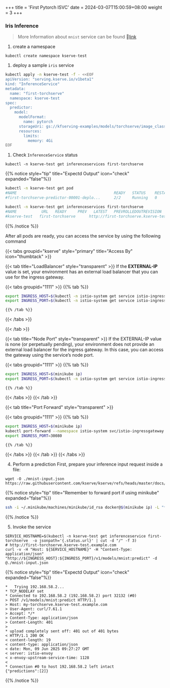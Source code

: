 +++
title = 'First Pytorch ISVC'
date = 2024-03-07T15:00:59+08:00
weight = 3
+++

### Iris Inference

> More Information about `mnist` service can be found 🔗[link](https://github.com/pytorch/examples/tree/main/mnist)

1. create a namespace
```shell
kubectl create namespace kserve-test
```

1.  deploy a sample `iris` service
```bash
kubectl apply -n kserve-test -f - <<EOF
apiVersion: "serving.kserve.io/v1beta1"
kind: "InferenceService"
metadata:
  name: "first-torchserve"
  namespace: kserve-test
spec:
  predictor:
    model:
      modelFormat:
        name: pytorch
      storageUri: gs://kfserving-examples/models/torchserve/image_classifier/v1
      resources:
        limits:
          memory: 4Gi
EOF
```

1. Check `InferenceService` status
```shell
kubectl -n kserve-test get inferenceservices first-torchserve 
```

{{% notice style="tip" title="Expectd Output" icon="check" expanded="false"%}}

```bash
kubectl -n kserve-test get pod
#NAME                                           READY   STATUS    RESTARTS   AGE
#first-torchserve-predictor-00001-deplo...      2/2     Running   0          25s

kubectl -n kserve-test get inferenceservices first-torchserve
#NAME           URL   READY     PREV   LATEST   PREVROLLEDOUTREVISION   LATESTREADYREVISION   AGE
#kserve-test   first-torchserve      http://first-torchserve.kserve-test.example.com   True           100                              first-torchserve-predictor-00001   2m59s
```

{{% /notice %}}


After all pods are ready, you can access the service by using the following command

{{< tabs groupid="kserve" style="primary" title="Access By" icon="thumbtack" >}}

{{< tab title="LoadBalancer" style="transparent" >}}
  If the <b>EXTERNAL-IP</b> value is set, your environment has an external load balancer that you can use for the ingress gateway.

  {{< tabs groupid="1111" >}}
    {{% tab %}}
  ```bash
  export INGRESS_HOST=$(kubectl -n istio-system get service istio-ingressgateway -o jsonpath='{.status.loadBalancer.ingress[0].ip}')
  export INGRESS_PORT=$(kubectl -n istio-system get service istio-ingressgateway -o jsonpath='{.spec.ports[?(@.name=="http2")].port}')
  ```
    {{% /tab %}}
  {{< /tabs >}}

{{< /tab >}}

{{< tab title="Node Port" style="transparent" >}}
  If the EXTERNAL-IP value is none (or perpetually pending), your environment does not provide an external load balancer for the ingress gateway. In this case, you can access the gateway using the service’s node port.

  {{< tabs groupid="1111" >}}
    {{% tab %}}
  ```bash
  export INGRESS_HOST=$(minikube ip)
  export INGRESS_PORT=$(kubectl -n istio-system get service istio-ingressgateway -o jsonpath='{.spec.ports[?(@.name=="http2")].nodePort}')
  ```
    {{% /tab %}}
  {{< /tabs >}}
{{< /tab >}}

{{< tab title="Port Forward" style="transparent" >}}

  {{< tabs groupid="1111" >}}
    {{% tab %}}
  ```bash
  export INGRESS_HOST=$(minikube ip)
  kubectl port-forward --namespace istio-system svc/istio-ingressgateway 30080:80
  export INGRESS_PORT=30080
  ```
    {{% /tab %}}
  {{< /tabs >}}
{{< /tab >}}
{{< /tabs >}}



4. Perform a prediction
First, prepare your inference input request inside a file:
```shell
wget -O ./mnist-input.json https://raw.githubusercontent.com/kserve/kserve/refs/heads/master/docs/samples/v1beta1/torchserve/v1/imgconv/input.json
```

{{% notice style="tip" title="Remember to forward port if using minikube" expanded="false"%}}

```bash
ssh -i ~/.minikube/machines/minikube/id_rsa docker@$(minikube ip) -L "*:${INGRESS_PORT}:0.0.0.0:${INGRESS_PORT}" -N -f
```

{{% /notice %}}

5. Invoke the service
```shell
SERVICE_HOSTNAME=$(kubectl -n kserve-test get inferenceservice first-torchserve  -o jsonpath='{.status.url}' | cut -d "/" -f 3)
# http://first-torchserve.kserve-test.example.com 
curl -v -H "Host: ${SERVICE_HOSTNAME}" -H "Content-Type: application/json" "http://${INGRESS_HOST}:${INGRESS_PORT}/v1/models/mnist:predict" -d @./mnist-input.json
```

{{% notice style="tip" title="Expectd Output" icon="check" expanded="false"%}}

```plaintext
*   Trying 192.168.58.2...
* TCP_NODELAY set
* Connected to 192.168.58.2 (192.168.58.2) port 32132 (#0)
> POST /v1/models/mnist:predict HTTP/1.1
> Host: my-torchserve.kserve-test.example.com
> User-Agent: curl/7.61.1
> Accept: */*
> Content-Type: application/json
> Content-Length: 401
> 
* upload completely sent off: 401 out of 401 bytes
< HTTP/1.1 200 OK
< content-length: 19
< content-type: application/json
< date: Mon, 09 Jun 2025 09:27:27 GMT
< server: istio-envoy
< x-envoy-upstream-service-time: 1128
< 
* Connection #0 to host 192.168.58.2 left intact
{"predictions":[2]}
```

{{% /notice %}}


